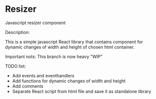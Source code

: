 # Resizer
Javascript resizer component

Description:

This is a simple javascript React library that contains component for dynamic changes of width and height of chosen html container.

Important nots:
This branch is now heavy "WIP"

TODO list:
- Add events and eventhandlers
- Add functions for dynamic changes of width and height
- Add comments
- Separate React script from html file and save it as standalone library
